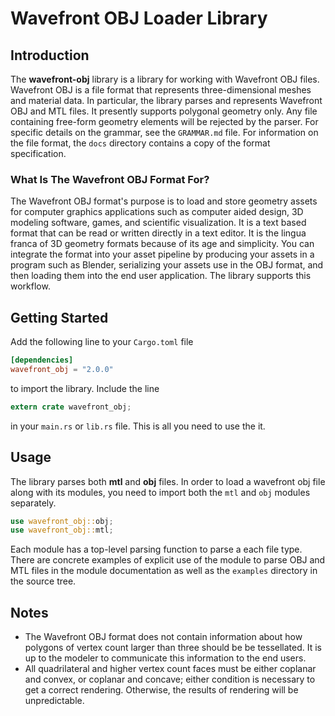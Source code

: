 # Wavefront OBJ Loader Library

## Introduction
The **wavefront-obj** library is a library for working with Wavefront OBJ files. 
Wavefront OBJ is a file format that represents three-dimensional meshes and 
material data. In  particular, the library parses and represents Wavefront OBJ 
and MTL files. It presently supports polygonal geometry only. Any file containing 
free-form geometry elements will be rejected by the parser. For specific details 
on the grammar, see the `GRAMMAR.md` file. For information on the file format, the 
`docs` directory contains a copy of the format specification.

### What Is The Wavefront OBJ Format For?
The Wavefront OBJ format's purpose is to load and store geometry assets for 
computer graphics applications such as computer aided design, 3D modeling 
software, games, and scientific visualization. It is a text based format 
that can be read or written directly in a text editor. It is the lingua franca 
of 3D geometry formats because of its age and simplicity. You can integrate the 
format into your asset pipeline by producing your assets in a program such as 
Blender, serializing your assets use in the OBJ format, and then loading them 
into the end user application. The library supports this workflow.

## Getting Started
Add the following line to your `Cargo.toml` file

```toml
[dependencies]
wavefront_obj = "2.0.0"
```

to import the library. Include the line

```rust
extern crate wavefront_obj;
```

in your `main.rs` or `lib.rs` file. This is all you need to use the it.

## Usage
The library parses both **mtl** and **obj** files. In order to load a wavefront obj
file along with its modules, you need to import both the `mtl` and `obj` modules
separately.

```rust
use wavefront_obj::obj;
use wavefront_obj::mtl;
```

Each module has a top-level parsing function to parse a each file type. There are concrete
examples of explicit use of the module to parse OBJ and MTL files in the module documentation
as well as the `examples` directory in the source tree.

## Notes
* The Wavefront OBJ format does not contain information about how polygons of 
  vertex count larger than three should be be tessellated. It is up to the 
  modeler to communicate this information to the end users.
* All quadrilateral and higher vertex count faces must be either coplanar and 
  convex, or coplanar and concave; either condition is necessary to get a correct 
  rendering. Otherwise, the results of rendering will be unpredictable.

